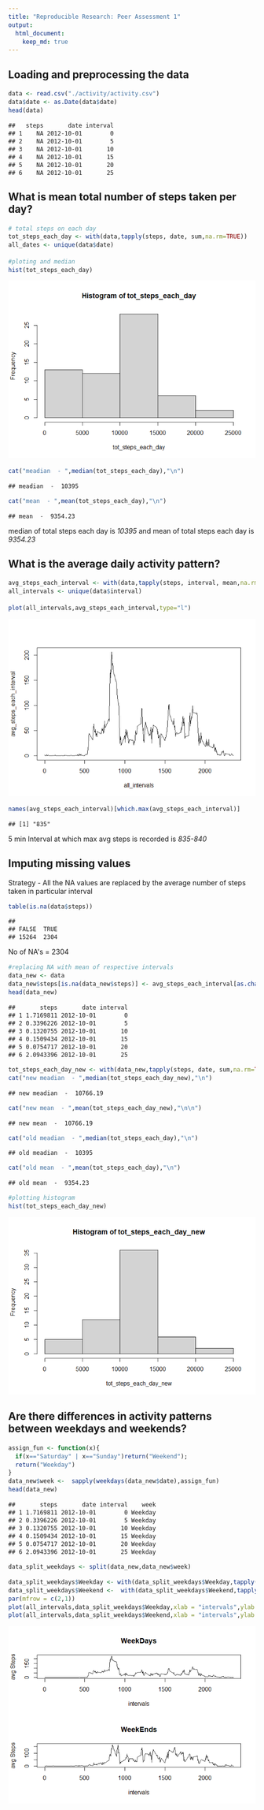 ```yaml
---
title: "Reproducible Research: Peer Assessment 1"
output: 
  html_document:
    keep_md: true
---
```



## Loading and preprocessing the data

```r
data <- read.csv("./activity/activity.csv")
data$date <- as.Date(data$date)
head(data)
```

```
##   steps       date interval
## 1    NA 2012-10-01        0
## 2    NA 2012-10-01        5
## 3    NA 2012-10-01       10
## 4    NA 2012-10-01       15
## 5    NA 2012-10-01       20
## 6    NA 2012-10-01       25
```



## What is mean total number of steps taken per day?


```r
# total steps on each day
tot_steps_each_day <- with(data,tapply(steps, date, sum,na.rm=TRUE))
all_dates <- unique(data$date)

#ploting and median
hist(tot_steps_each_day)
```

![](PA1_template_files/figure-html/unnamed-chunk-2-1.png)<!-- -->

```r
cat("meadian  - ",median(tot_steps_each_day),"\n")
```

```
## meadian  -  10395
```

```r
cat("mean  - ",mean(tot_steps_each_day),"\n")
```

```
## mean  -  9354.23
```
median of total steps each day is *10395*
and mean of total steps each day  is *9354.23*


## What is the average daily activity pattern?


```r
avg_steps_each_interval <- with(data,tapply(steps, interval, mean,na.rm=TRUE))
all_intervals <- unique(data$interval)

plot(all_intervals,avg_steps_each_interval,type="l")
```

![](PA1_template_files/figure-html/unnamed-chunk-3-1.png)<!-- -->

```r
names(avg_steps_each_interval)[which.max(avg_steps_each_interval)]
```

```
## [1] "835"
```
5 min Interval at which max avg steps is recorded is *835-840*

## Imputing missing values

Strategy - All the NA values are replaced by the average number of steps taken in particular interval 


```r
table(is.na(data$steps))
```

```
## 
## FALSE  TRUE 
## 15264  2304
```
No of NA's = 2304


```r
#replacing NA with mean of respective intervals
data_new <- data
data_new$steps[is.na(data_new$steps)] <- avg_steps_each_interval[as.character(data_new$interval[is.na(data_new$steps)])]
head(data_new)
```

```
##       steps       date interval
## 1 1.7169811 2012-10-01        0
## 2 0.3396226 2012-10-01        5
## 3 0.1320755 2012-10-01       10
## 4 0.1509434 2012-10-01       15
## 5 0.0754717 2012-10-01       20
## 6 2.0943396 2012-10-01       25
```

```r
tot_steps_each_day_new <- with(data_new,tapply(steps, date, sum,na.rm=TRUE))
cat("new meadian  - ",median(tot_steps_each_day_new),"\n")
```

```
## new meadian  -  10766.19
```

```r
cat("new mean  - ",mean(tot_steps_each_day_new),"\n\n")
```

```
## new mean  -  10766.19
```

```r
cat("old meadian  - ",median(tot_steps_each_day),"\n")
```

```
## old meadian  -  10395
```

```r
cat("old mean  - ",mean(tot_steps_each_day),"\n")
```

```
## old mean  -  9354.23
```

```r
#plotting histogram
hist(tot_steps_each_day_new)
```

![](PA1_template_files/figure-html/unnamed-chunk-7-1.png)<!-- -->


## Are there differences in activity patterns between weekdays and weekends?


```r
assign_fun <- function(x){
  if(x=="Saturday" | x=="Sunday")return("Weekend");
  return("Weekday")
}
data_new$week <-  sapply(weekdays(data_new$date),assign_fun)
head(data_new)
```

```
##       steps       date interval    week
## 1 1.7169811 2012-10-01        0 Weekday
## 2 0.3396226 2012-10-01        5 Weekday
## 3 0.1320755 2012-10-01       10 Weekday
## 4 0.1509434 2012-10-01       15 Weekday
## 5 0.0754717 2012-10-01       20 Weekday
## 6 2.0943396 2012-10-01       25 Weekday
```


```r
data_split_weekdays <- split(data_new,data_new$week)
```

```r
data_split_weekdays$Weekday <- with(data_split_weekdays$Weekday,tapply(steps, interval, mean,na.rm=TRUE))
data_split_weekdays$Weekend <-  with(data_split_weekdays$Weekend,tapply(steps, interval, mean,na.rm=TRUE))
par(mfrow = c(2,1))
plot(all_intervals,data_split_weekdays$Weekday,xlab = "intervals",ylab = "avg Steps",main = "WeekDays",type = 'l')
plot(all_intervals,data_split_weekdays$Weekend,xlab = "intervals",ylab = "avg Steps",main = "WeekEnds",type='l')
```

![](PA1_template_files/figure-html/unnamed-chunk-10-1.png)<!-- -->

